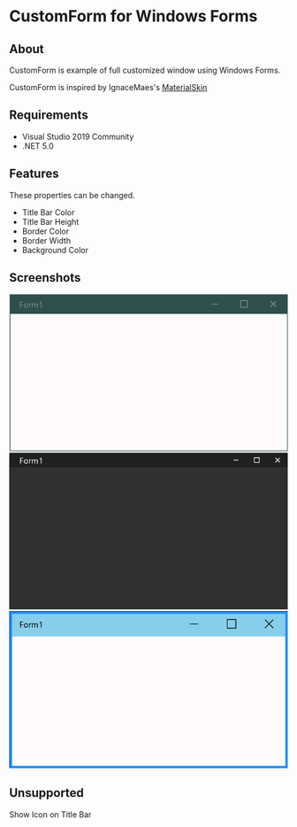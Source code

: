 # **CustomForm for Windows Forms**

## About
CustomForm is example of full customized window using Windows Forms.

CustomForm is inspired by IgnaceMaes's [MaterialSkin](https://github.com/IgnaceMaes/MaterialSkin)


## Requirements
- Visual Studio 2019 Community
- .NET 5.0

## Features
These properties can be changed.
- Title Bar Color
- Title Bar Height
- Border Color
- Border Width
- Background Color

## Screenshots
![Screenshot#1](Images/Image1.png)
![Screenshot#2](Images/Image2.png)
![Screenshot#3](Images/Image3.png)

## Unsupported
Show Icon on Title Bar


